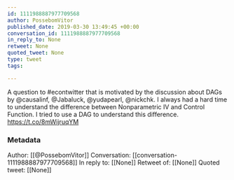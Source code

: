```yaml
---
id: 1111988887977709568
author: PossebomVitor
published_date: 2019-03-30 13:49:45 +00:00
conversation_id: 1111988887977709568
in_reply_to: None
retweet: None
quoted_tweet: None
type: tweet
tags:

---
```


A question to #econtwitter that is motivated by the discussion about DAGs by @causalinf, @Jabaluck, @yudapearl, @nickchk. I always had a hard time to understand the difference between Nonparametric IV and Control Function. I tried to use a DAG to understand this difference. https://t.co/8mWijruqYM

### Metadata

Author: [[@PossebomVitor]]
Conversation: [[conversation-1111988887977709568]]
In reply to: [[None]]
Retweet of: [[None]]
Quoted tweet: [[None]]
